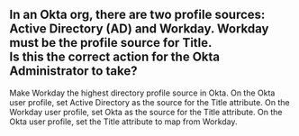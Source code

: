 ## In an Okta org, there are two profile sources: Active Directory (AD) and Workday. Workday must be the profile source for Title.<br>Is this the correct action for the Okta Administrator to take?

Make Workday the highest directory profile source in Okta.
On the Okta user profile, set Active Directory as the source for the Title attribute.
On the Workday user profile, set Okta as the source for the Title attribute.
On the Okta user profile, set the Title attribute to map from Workday.
